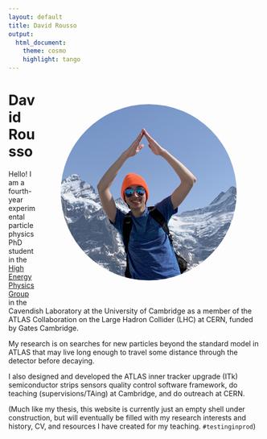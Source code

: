```yaml
---
layout: default
title: David Rousso
output:
  html_document:
    theme: cosmo
    highlight: tango
---
```


<img align="right" src="media/profile_temp.png" height="auto" width="350" style="border-radius:50%;margin:50px 50px">

# David Rousso

Hello! I am a fourth-year experimental particle physics PhD student in the [High Energy Physics Group](https://www.hep.phy.cam.ac.uk) in the Cavendish Laboratory at the University of Cambridge as a member of the ATLAS Collaboration on the Large Hadron Collider (LHC) at CERN, funded by Gates Cambridge. 

My research is on searches for new particles beyond the standard model in ATLAS that may live long enough to travel some distance through the detector before decaying.

I also designed and developed the ATLAS inner tracker upgrade (ITk) semiconductor strips sensors quality control software framework, do teaching (supervisions/TAing) at Cambridge, and do outreach at CERN.

(Much like my thesis, this website is currently just an empty shell under construction, but will eventually be filled with my research interests and history, CV, and resources I have created for my teaching. `#testinginprod`)

